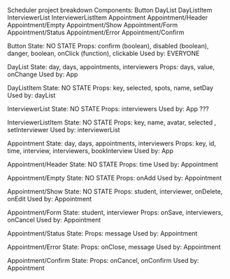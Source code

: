 Scheduler project breakdown
Components:
Button
DayList
DayListItem
InterviewerList
InterviewerListItem
Appointment
Appointment/Header
Appointment/Empty
Appointment/Show
Appointment/Form
Appointment/Status
Appointment/Error
Appointment/Confirm

Button
State: NO STATE
Props: confirm (boolean), disabled (boolean), danger, boolean, onClick (function), clickable
Used by: EVERYONE

DayList
State: day, days, appointments, interviewers
Props: days, value, onChange
Used by: App

DayListItem
State: NO STATE
Props: key, selected, spots, name, setDay
Used by: dayList

InterviewerList
State: NO STATE
Props: interviewers
Used by: App ???

InterviewerListItem
State: NO STATE
Props: key, name, avatar, selected , setInterviewer
Used by: interviewerList

Appointment
State: day, days, appointments, interviewers
Props: key, id, time, interview, interviewers, bookInterview
Used by: App

Appointment/Header
State: NO STATE
Props: time
Used by: Appointment

Appointment/Empty
State: NO STATE
Props: onAdd
Used by: Appointment

Appointment/Show
State: NO STATE
Props: student, interviewer, onDelete, onEdit
Used by: Appointment

Appointment/Form
State: student, interviewer
Props: onSave, interviewers, onCancel
Used by: Appointment

Appointment/Status
State:
Props: message
Used by: Appointment

Appointment/Error
State:
Props: onClose, message
Used by: Appointment

Appointment/Confirm
State:
Props: onCancel, onConfirm
Used by: Appointment
